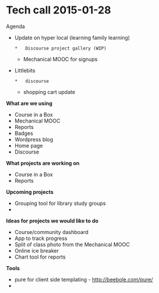 # Tech call 2015-01-28

Agenda

*   Update on hyper local (learning family learning)

        *   Discourse project gallery (WIP)
    *   Mechanical MOOC for signups

*   Littlebits

        *   discourse
    *   shopping cart update

**What are we using**

*   Course in a Box
*   Mechanical MOOC
*   Reports
*   Badges
*   Wordpress blog
*   Home page
*   Discourse

**What projects are working on**

*   Course in a Box
*   Reports

**Upcoming projects**

*   Grouping tool for library study groups
*

**Ideas for projects we would like to do**

*   Course/community dashboard
*   App to track progress
*   Split of class photo from the Mechanical MOOC
*   Online ice breaker
*   Chart tool for reports

**Tools**

*   pure for client side templating - [](http://beebole.com/pure/)http://beebole.com/pure/
*